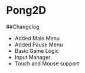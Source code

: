 # Pong2D
##Changelog
- Added Main Menu
- Added Pause Menu
- Basic Game Logic
- Input Manager
- Touch and Mouse support
